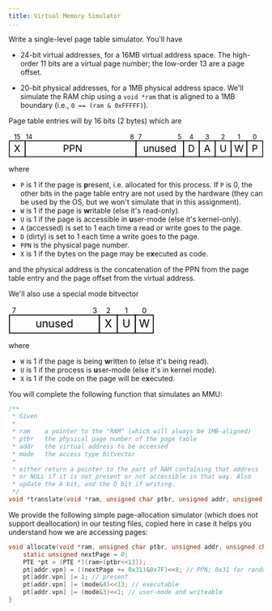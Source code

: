 ```yaml
---
title: Virtual Memory Simulator
...
```



Write a single-level page table simulator. You'll have

- 24-bit virtual addresses, for a 16MB virtual address space.
    The high-order 11 bits are a virtual page number;
    the low-order 13 are a page offset.
    
- 20-bit physical addresses, for a 1MB physical address space.
    We'll simulate the RAM chip using a `void *ram` that is aligned to a 1MB boundary (i.e.,  `0 == (ram & 0xFFFFF)`).

Page table entries will by 16 bits (2 bytes) which are

<svg viewBox="-1 -1 322 32" font-size="12" text-anchor="middle" style="max-width:48em">
<rect x="0" y="10" width="20" height="20" fill="none" stroke="black"/>
<text x="10" y="24">X</text>
<rect x="20" y="10" width="140" height="20" fill="none" stroke="black"/>
<text x="80" y="24">PPN</text>
<rect x="160" y="10" width="60" height="20" fill="none" stroke="black"/>
<text x="190" y="24">unused</text>
<rect x="220" y="10" width="20" height="20" fill="none" stroke="black"/>
<text x="230" y="24">D</text>
<rect x="240" y="10" width="20" height="20" fill="none" stroke="black"/>
<text x="250" y="24">A</text>
<rect x="260" y="10" width="20" height="20" fill="none" stroke="black"/>
<text x="270" y="24">U</text>
<rect x="280" y="10" width="20" height="20" fill="none" stroke="black"/>
<text x="290" y="24">W</text>
<rect x="300" y="10" width="20" height="20" fill="none" stroke="black"/>
<text x="310" y="24">P</text>
<g font-size="8">
<text x="10" y="8">15</text>
<text x="25" y="8">14</text>
<text x="155" y="8">8</text>
<text x="165" y="8">7</text>
<text x="215" y="8">5</text>
<text x="230" y="8">4</text>
<text x="250" y="8">3</text>
<text x="270" y="8">2</text>
<text x="290" y="8">1</text>
<text x="310" y="8">0</text>
</g>
</svg>

where

- `P` is 1 if the page is **p**resent, i.e. allocated for this process. If `P` is 0, the other bits in the page table entry are not used by the hardware (they can be used by the OS, but we won't simulate that in this assignment).
- `W` is 1 if the page is **w**ritable (else it's read-only).
- `U` is 1 if the page is accessible in **u**ser-mode (else it's kernel-only).
- `A` (accessed) is set to 1 each time a read or write goes to the page.
- `D` (dirty) is set to 1 each time a write goes to the page.
- `PPN` is the physical page number.
- `X` is 1 if the bytes on the page may be e**x**ecuted as code.

and the physical address is the concatenation of the PPN from the page table entry and the page offset from the virtual address.

We'll also use a special mode bitvector

<svg viewBox="-1 -1 162 32" font-size="12" text-anchor="middle" style="max-width:24em">
<rect x="0" y="10" width="100" height="20" fill="none" stroke="black"/>
<text x="50" y="24">unused</text>
<rect x="100" y="10" width="20" height="20" fill="none" stroke="black"/>
<text x="110" y="24">X</text>
<rect x="120" y="10" width="20" height="20" fill="none" stroke="black"/>
<text x="130" y="24">U</text>
<rect x="140" y="10" width="20" height="20" fill="none" stroke="black"/>
<text x="150" y="24">W</text>
<g font-size="8">
<text x="5" y="8">7</text>
<text x="95" y="8">3</text>
<text x="110" y="8">2</text>
<text x="130" y="8">1</text>
<text x="150" y="8">0</text>
</g>
</svg>

where

- `W` is 1 if the page is being **w**ritten to (else it's being read).
- `U` is 1 if the process is **u**ser-mode (else it's in kernel mode).
- `X` is 1 if the code on the page will be e**x**ecuted.


You will complete the following function that simulates an MMU:

```c
/**
 * Given 
 * 
 * ram    a pointer to the "RAM" (which will always be 1MB-aligned)
 * ptbr   the physical page number of the page table
 * addr   the virtual address to be accessed
 * mode   the access type bitvector
 *
 * either return a pointer to the part of RAM containing that address
 * or NULL if it is not present or not accessible in that way. Also
 * update the A bit, and the D bit if writing.
 */
void *translate(void *ram, unsigned char ptbr, unsigned addr, unsigned char mode);
```

We provide the following simple page-allocation simulator (which does not support deallocation) in our testing files, copied here in case it helps you understand how we are accessing pages:

```c
void allocate(void *ram, unsigned char ptbr, unsigned addr, unsigned char mode) {
    static unsigned nextPage = 0;
    PTE *pt = (PTE *)(ram+(ptbr<<13));
    pt[addr.vpn] = ((nextPage += 0x31)&0x7F)<<8; // PPN; 0x31 for randomish allocations
    pt[addr.vpn] |= 1; // present
    pt[addr.vpn] |= (mode&4)<<13; // executable
    pt[addr.vpn] |= (mode&3)<<1; // user-mode and writeable
}
```
